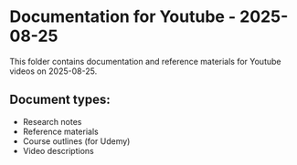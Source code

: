# Documentation for Youtube - 2025-08-25

This folder contains documentation and reference materials for Youtube videos on 2025-08-25.

## Document types:
- Research notes
- Reference materials
- Course outlines (for Udemy)
- Video descriptions
